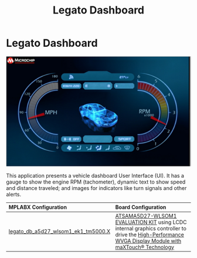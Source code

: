 ﻿---
parent: Example Applications
title: Legato Dashboard
nav_order: 1
---

# Legato Dashboard

![](./../../docs/html/legato_dashboard.png)

This application presents a vehicle dashboard User Interface (UI).  It has a gauge to show the engine RPM (tachometer), dynamic text to show speed and distance traveled; and images for indicators like turn signals and other alerts. 

|MPLABX Configuration|Board Configuration|
|:-------------------|:------------------|
| [legato_db_a5d27_wlsom1_ek1_tm5000.X](./firmware/legato_db_a5d27_wlsom1_ek1_tm5000.X/readme.md)| [ATSAMA5D27-WLSOM1 EVALUATION KIT](https://www.microchip.com/en-us/development-tool/DM320117) using LCDC internal graphics controller to drive the [High-Performance WVGA Display Module with maXTouch® Technology](https://www.microchip.com/DevelopmentTools/ProductDetails/PartNO/AC320005-5)|